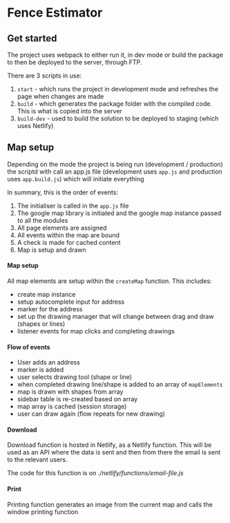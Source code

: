 # Fence Estimator

## Get started

The project uses webpack to either run it, in dev mode or build the package to then be deployed to the server, through FTP.

There are 3 scripts in use:

1. `start` - which runs the project in development mode and refreshes the page when changes are made
2. `build` - which generates the package folder with the compiled code. This is what is copied into the server
3. `build-dev` - used to build the solution to be deployed to staging (which uses Netlify)

## Map setup

Depending on the mode the project is being run (development / production) the scriptd with call an app.js file (development uses `app.js` and production uses `app.build.js`) which will initiate everything

In summary, this is the order of events:

1. The initialiser is called in the `app.js` file
2. The google map library is initiated and the google map instance passed to all the modules
3. All page elements are assigned
4. All events within the map are bound
5. A check is made for cached content
6. Map is setup and drawn

#### Map setup

All map elements are setup within the `createMap` function. This includes:

- create map instance
- setup autocomplete input for address
- marker for the address
- set up the drawing manager that will change between drag and draw (shapes or lines)
- listener events for map clicks and completing drawings

#### Flow of events

- User adds an address
- marker is added
- user selects drawing tool (shape or line)
- when completed drawing line/shape is added to an array of `mapElements`
- map is drawn with shapes from array
- sidebar table is re-created based on array
- map array is cached (session storage)
- user can draw again (flow repeats for new drawing)

#### Download

Download function is hosted in Netlify, as a Netlify function. This will be used as an API where the data is sent and then from there the email is sent to the relevant users.

The code for this function is on _./netlify/functions/email-file.js_

#### Print

Printing function generates an image from the current map and calls the window printing function
